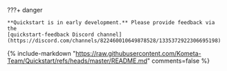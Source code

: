 ???+ danger
    
    **Quickstart is in early development.** Please provide feedback via the 
    [quickstart-feedback Discord channel](https://discord.com/channels/822460010649878528/1335372922306695198)

{%
  include-markdown "https://raw.githubusercontent.com/Kometa-Team/Quickstart/refs/heads/master/README.md"
  comments=false
%}
